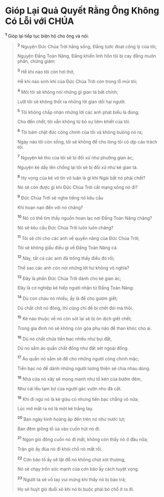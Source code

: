 # Gióp Lại Quả Quyết Rằng Ông Không Có Lỗi với CHÚA
<sup><b>1</b></sup> Gióp lại tiếp tục biện hộ cho ông và nói:


> <sup><b>2</b></sup> Nguyện Ðức Chúa Trời hằng sống, Ðấng tước đoạt công lý của tôi;
> 
> Nguyện Ðấng Toàn Năng, Ðấng khiến linh hồn tôi bị cay đắng muôn phần, chứng giám:
> 
> <sup><b>3</b></sup> Hễ khi nào tôi còn hơi thở,
> 
> Hễ khi nào sinh khí của Ðức Chúa Trời còn trong lỗ mũi tôi;
> 
> <sup><b>4</b></sup> Môi tôi sẽ không nói những gì gian tà bất chính;
> 
> Lưỡi tôi sẽ không thốt ra những lời gian dối hại người.
> 
> <sup><b>5</b></sup> Tôi không chấp nhận những lời các anh phát biểu là đúng;
> 
> Cho đến chết, tôi vẫn không từ bỏ sự liêm khiết của tôi.
> 
> <sup><b>6</b></sup> Tôi bám chặt đức công chính của tôi và không buông nó ra;
> 
> Ngày nào tôi còn sống, tôi sẽ không để cho lòng tôi có dịp cáo trách tôi.
> 
> <sup><b>7</b></sup> Nguyện kẻ thù của tôi sẽ bị đối xử như phường gian ác;
> 
> Nguyện kẻ dấy lên chống lại tôi sẽ bị đối xử như kẻ gian tà.
> 
> <sup><b>8</b></sup> Hy vọng của kẻ vô tín vô luân là gì khi Ngài bắt nó phải chết?
> 
> Nó sẽ còn được gì khi Ðức Chúa Trời cất mạng sống nó đi?
> 
> <sup><b>9</b></sup> Ðức Chúa Trời sẽ nghe tiếng nó kêu cầu
> 
> Khi hoạn nạn đến với nó chăng?
> 
> <sup><b>10</b></sup> Nó có thể tìm thấy nguồn hoan lạc nơi Ðấng Toàn Năng chăng?
> 
> Nó sẽ kêu cầu Ðức Chúa Trời luôn luôn chăng?
> 
> <sup><b>11</b></sup> Tôi sẽ chỉ cho các anh về quyền năng của Ðức Chúa Trời;
> 
> Tôi sẽ không giấu điều gì về Ðấng Toàn Năng cả.
> 
> <sup><b>12</b></sup> Này, tất cả các anh đã trông thấy điều đó rồi;
> 
> Thế sao các anh còn nói những lời hư không vô nghĩa?
> 
> <sup><b>13</b></sup> Ðây là phần Ðức Chúa Trời dành cho kẻ gian ác;
> 
> Ðây là cơ nghiệp kẻ hiếp người nhận từ Ðấng Toàn Năng:
> 
> <sup><b>14</b></sup> Dù con cháu nó nhiều, ấy là để cho gươm giết;
> 
> Dù chắt chít nó đông, thì cũng chỉ để bị chết đói mà thôi.
> 
> <sup><b>15</b></sup> Kẻ nào thuộc về nó còn sót lại sẽ bị ôn dịch giết chết;
> 
> Trong gia đình nó sẽ không còn góa phụ nào để than khóc cho ai.
> 
> <sup><b>16</b></sup> Dù nó chất chứa tiền bạc nhiều như bụi đất,
> 
> Dù nó sắm áo quần chất đống như đất sét ngoài đồng.
> 
> <sup><b>17</b></sup> Áo quần nó sắm sẽ để cho những người công chính mặc;
> 
> Tiền bạc nó để dành những người lương thiện sẽ chia nhau dùng.
> 
> <sup><b>18</b></sup> Nhà cửa nó xây sẽ mong manh như tổ kén của bướm đêm,
> 
> Như cái lều tạm bợ của người gác vườn nho đã cất.
> 
> <sup><b>19</b></sup> Khi đi ngủ nó là kẻ giàu có nhưng tiền bạc chẳng vô nữa;
> 
> Lúc mở mắt ra nó là một kẻ trắng tay.
> 
> <sup><b>20</b></sup> Ban ngày kinh hoàng ập đến trên nó như nước lụt;
> 
> Ban đêm giông tố ùa vào cuốn hút nó đi.
> 
> <sup><b>21</b></sup> Ngọn gió đông cuốn nó đi mất, không còn thấy nó ở đâu nữa;
> 
> Trận gió ấy đùa nó đi khỏi chỗ nó mất rồi.
> 
> <sup><b>22</b></sup> Cơn bão tố ấy sẽ lật đổ nó không chút xót thương;
> 
> Nó sẽ chạy trốn sức mạnh của cơn bão ấy cách tuyệt vọng.
> 
> <sup><b>23</b></sup> Người ta sẽ vỗ tay vui mừng khi thấy nó bị báo trả;
> 
> Họ sẽ huýt gió đuổi xô khi nó bị buộc phải bỏ chỗ ở ra đi.
>

